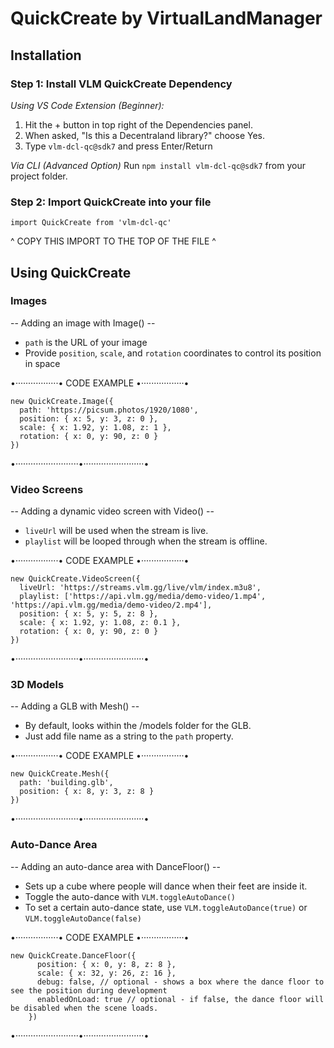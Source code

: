 # QuickCreate by VirtualLandManager                                       

## Installation

### Step 1: Install VLM QuickCreate Dependency

*Using VS Code Extension (Beginner):*
1. Hit the + button in top right of the Dependencies panel.
2. When asked, "Is this a Decentraland library?" choose Yes.
3. Type `vlm-dcl-qc@sdk7` and press Enter/Return

*Via CLI (Advanced Option)*
Run `npm install vlm-dcl-qc@sdk7` from your project folder.

### Step 2: Import QuickCreate into your file

```import QuickCreate from 'vlm-dcl-qc'```

^ COPY THIS IMPORT TO THE TOP OF THE FILE ^

## Using QuickCreate

### Images

-- Adding an image with Image() --
- `path` is the URL of your image
- Provide `position`, `scale`, and `rotation` coordinates to control its position in space
  
•·················• CODE EXAMPLE •·················•
```
new QuickCreate.Image({
  path: 'https://picsum.photos/1920/1080',
  position: { x: 5, y: 3, z: 0 },
  scale: { x: 1.92, y: 1.08, z: 1 },
  rotation: { x: 0, y: 90, z: 0 }
})
```
•·························•························•

### Video Screens

-- Adding a dynamic video screen with Video() --
- `liveUrl` will be used when the stream is live.
- `playlist` will be looped through when the stream is offline.


•·················• CODE EXAMPLE •·················•
```
new QuickCreate.VideoScreen({
  liveUrl: 'https://streams.vlm.gg/live/vlm/index.m3u8',
  playlist: ['https://api.vlm.gg/media/demo-video/1.mp4', 'https://api.vlm.gg/media/demo-video/2.mp4'],
  position: { x: 5, y: 5, z: 8 },
  scale: { x: 1.92, y: 1.08, z: 0.1 },
  rotation: { x: 0, y: 90, z: 0 }
})
```
•·························•························•

### 3D Models

-- Adding a GLB with Mesh() --
- By default, looks within the /models folder for the GLB. 
- Just add file name as a string to the `path` property.

•·················• CODE EXAMPLE •·················•
```
new QuickCreate.Mesh({
  path: 'building.glb',
  position: { x: 8, y: 3, z: 8 }
})
```
•·························•························•

### Auto-Dance Area

-- Adding an auto-dance area with DanceFloor() --
- Sets up a cube where people will dance when their feet are inside it.
- Toggle the auto-dance with `VLM.toggleAutoDance()`
- To set a certain auto-dance state, use `VLM.toggleAutoDance(true)` or `VLM.toggleAutoDance(false)`

•·················• CODE EXAMPLE •·················•
```
new QuickCreate.DanceFloor({
      position: { x: 0, y: 8, z: 8 },
      scale: { x: 32, y: 26, z: 16 },
      debug: false, // optional - shows a box where the dance floor to see the position during development
      enabledOnLoad: true // optional - if false, the dance floor will be disabled when the scene loads. 
    })
```
•·························•························•
